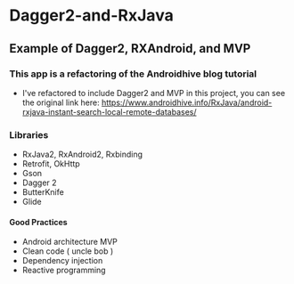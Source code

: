 # Dagger2-and-RxJava
## Example of Dagger2, RXAndroid, and MVP 

### This app is a refactoring of the Androidhive blog tutorial
-  I've refactored to include Dagger2 and MVP in this project, you can see the original link here:
https://www.androidhive.info/RxJava/android-rxjava-instant-search-local-remote-databases/

### Libraries
- RxJava2, RxAndroid2, Rxbinding
- Retrofit, OkHttp
- Gson
- Dagger 2 
- ButterKnife
- Glide

#### Good Practices
- Android architecture MVP
- Clean code ( uncle bob )
- Dependency injection
- Reactive programming
